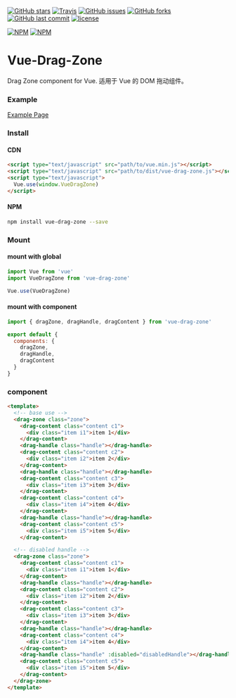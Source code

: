 
[![GitHub stars](https://img.shields.io/github/stars/surmon-china/vue-drag-zone.svg?style=flat-square)](https://github.com/surmon-china/vue-drag-zone/stargazers)
[![Travis](https://img.shields.io/travis/rust-lang/rust.svg?style=flat-square)](https://github.com/surmon-china/vue-drag-zone)
[![GitHub issues](https://img.shields.io/github/issues/surmon-china/vue-drag-zone.svg?style=flat-square)](https://github.com/surmon-china/vue-drag-zone/issues)
[![GitHub forks](https://img.shields.io/github/forks/surmon-china/vue-drag-zone.svg?style=flat-square)](https://github.com/surmon-china/vue-drag-zone/network)
[![GitHub last commit](https://img.shields.io/github/last-commit/google/skia.svg?style=flat-square)](https://github.com/surmon-china/vue-drag-zone)
[![license](https://img.shields.io/github/license/mashape/apistatus.svg?style=flat-square)](https://github.com/surmon-china/vue-drag-zone)

[![NPM](https://nodei.co/npm/vue-drag-zone.png?downloads=true&downloadRank=true&stars=true)](https://nodei.co/npm/vue-drag-zone/)
[![NPM](https://nodei.co/npm-dl/vue-drag-zone.png?months=9&height=3)](https://nodei.co/npm/vue-drag-zone/)


# Vue-Drag-Zone
Drag Zone component for Vue.
适用于 Vue 的 DOM 拖动组件。


### Example
[Example Page](https://github.surmon.me/vue-drag-zone)

### Install

#### CDN

``` html
<script type="text/javascript" src="path/to/vue.min.js"></script>
<script type="text/javascript" src="path/to/dist/vue-drag-zone.js"></script>
<script type="text/javascript">
  Vue.use(window.VueDragZone)
</script>
```

#### NPM

``` bash
npm install vue-drag-zone --save
```

### Mount

#### mount with global

``` javascript
import Vue from 'vue'
import VueDragZone from 'vue-drag-zone'

Vue.use(VueDragZone)
```

#### mount with component

```javascript
import { dragZone, dragHandle, dragContent } from 'vue-drag-zone'

export default {
  components: {
    dragZone,
    dragHandle,
    dragContent
  }
}
```

### component

```html
<template>
  <!-- base use -->
  <drag-zone class="zone">
    <drag-content class="content c1">
      <div class="item i1">item 1</div>
    </drag-content>
    <drag-handle class="handle"></drag-handle>
    <drag-content class="content c2">
      <div class="item i2">item 2</div>
    </drag-content>
    <drag-handle class="handle"></drag-handle>
    <drag-content class="content c3">
      <div class="item i3">item 3</div>
    </drag-content>
    <drag-content class="content c4">
      <div class="item i4">item 4</div>
    </drag-content>
    <drag-handle class="handle"></drag-handle>
    <drag-content class="content c5">
      <div class="item i5">item 5</div>
    </drag-content>

  <!-- disabled handle -->
  <drag-zone class="zone">
    <drag-content class="content c1">
      <div class="item i1">item 1</div>
    </drag-content>
    <drag-handle class="handle"></drag-handle>
    <drag-content class="content c2">
      <div class="item i2">item 2</div>
    </drag-content>
    <drag-content class="content c3">
      <div class="item i3">item 3</div>
    </drag-content>
    <drag-handle class="handle"></drag-handle>
    <drag-content class="content c4">
      <div class="item i4">item 4</div>
    </drag-content>
    <drag-handle class="handle" :disabled="disabledHandle"></drag-handle>
    <drag-content class="content c5">
      <div class="item i5">item 5</div>
    </drag-content>
  </drag-zone>
</template>
```
